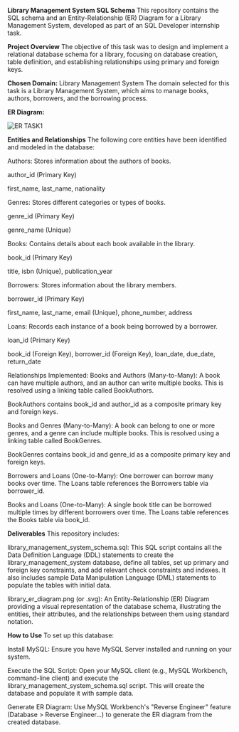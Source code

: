 **Library Management System SQL Schema**
This repository contains the SQL schema and an Entity-Relationship (ER) Diagram for a Library Management System, developed as part of an SQL Developer internship task.

**Project Overview**
The objective of this task was to design and implement a relational database schema for a library, focusing on database creation, table definition, and establishing relationships using primary and foreign keys.

**Chosen Domain:** Library Management System
The domain selected for this task is a Library Management System, which aims to manage books, authors, borrowers, and the borrowing process.

**ER Diagram:**

![ER TASK1](https://github.com/user-attachments/assets/2b7d4c07-b624-4d40-a86a-f1e9a2e45048)

**Entities and Relationships**
The following core entities have been identified and modeled in the database:

Authors: Stores information about the authors of books.

author_id (Primary Key)

first_name, last_name, nationality

Genres: Stores different categories or types of books.

genre_id (Primary Key)

genre_name (Unique)

Books: Contains details about each book available in the library.

book_id (Primary Key)

title, isbn (Unique), publication_year

Borrowers: Stores information about the library members.

borrower_id (Primary Key)

first_name, last_name, email (Unique), phone_number, address

Loans: Records each instance of a book being borrowed by a borrower.

loan_id (Primary Key)

book_id (Foreign Key), borrower_id (Foreign Key), loan_date, due_date, return_date

Relationships Implemented:
Books and Authors (Many-to-Many): A book can have multiple authors, and an author can write multiple books. This is resolved using a linking table called BookAuthors.

BookAuthors contains book_id and author_id as a composite primary key and foreign keys.

Books and Genres (Many-to-Many): A book can belong to one or more genres, and a genre can include multiple books. This is resolved using a linking table called BookGenres.

BookGenres contains book_id and genre_id as a composite primary key and foreign keys.

Borrowers and Loans (One-to-Many): One borrower can borrow many books over time. The Loans table references the Borrowers table via borrower_id.

Books and Loans (One-to-Many): A single book title can be borrowed multiple times by different borrowers over time. The Loans table references the Books table via book_id.

**Deliverables**
This repository includes:

library_management_system_schema.sql: This SQL script contains all the Data Definition Language (DDL) statements to create the library_management_system database, define all tables, set up primary and foreign key constraints, and add relevant check constraints and indexes. It also includes sample Data Manipulation Language (DML) statements to populate the tables with initial data.

library_er_diagram.png (or .svg): An Entity-Relationship (ER) Diagram providing a visual representation of the database schema, illustrating the entities, their attributes, and the relationships between them using standard notation.

**How to Use**
To set up this database:

Install MySQL: Ensure you have MySQL Server installed and running on your system.

Execute the SQL Script: Open your MySQL client (e.g., MySQL Workbench, command-line client) and execute the library_management_system_schema.sql script. This will create the database and populate it with sample data.

Generate ER Diagram: Use MySQL Workbench's "Reverse Engineer" feature (Database > Reverse Engineer...) to generate the ER diagram from the created database.
